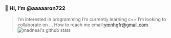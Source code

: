 ### 👋 Hi, I’m @aaaaaron722
> I’m interested in programming
> I’m currently learning c++
> I’m looking to collaborate on ...
> How to reach me email:ymnhgfr@gmail.com
![madneal's github stats](https://github-readme-stats.vercel.app/api?aaaaaron722=madneal&show_icons=true&theme=radical)

<!---
aaaaaron722/aaaaaron722 is a ✨ special ✨ repository because its `README.md` (this file) appears on your GitHub profile.
You can click the Preview link to take a look at your changes.
--->
